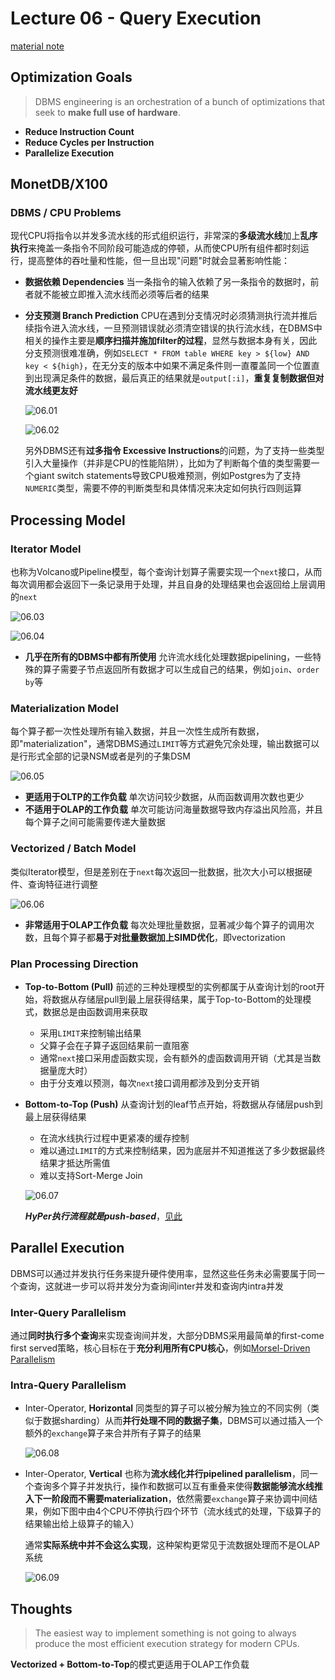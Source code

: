 # Lecture 06 - Query Execution

[material note](MonetDB.md)

## Optimization Goals

> DBMS engineering is an orchestration of a bunch of optimizations that seek to **make full use of hardware**.

- **Reduce Instruction Count**
- **Reduce Cycles per Instruction**
- **Parallelize Execution**

## MonetDB/X100

### DBMS / CPU Problems

现代CPU将指令以并发多流水线的形式组织运行，非常深的**多级流水线**加上**乱序执行**来掩盖一条指令不同阶段可能造成的停顿，从而使CPU所有组件都时刻运行，提高整体的吞吐量和性能，但一旦出现"问题"时就会显著影响性能：

- **数据依赖 Dependencies**
  当一条指令的输入依赖了另一条指令的数据时，前者就不能被立即推入流水线而必须等后者的结果
- **分支预测 Branch Prediction**
  CPU在遇到分支情况时必须猜测执行流并推后续指令进入流水线，一旦预测错误就必须清空错误的执行流水线，在DBMS中相关的操作主要是**顺序扫描并施加filter的过程**，显然与数据本身有关，因此分支预测很难准确，例如`SELECT * FROM table WHERE key > ${low} AND key < ${high}`，在无分支的版本中如果不满足条件则一直覆盖同一个位置直到出现满足条件的数据，最后真正的结果就是`output[:i]`，**重复复制数据但对流水线更友好**

  ![06.01](images/06.01.png)

  ![06.02](images/06.02.png)

  另外DBMS还有**过多指令 Excessive Instructions**的问题，为了支持一些类型引入大量操作（并非是CPU的性能陷阱），比如为了判断每个值的类型需要一个giant switch statements导致CPU极难预测，例如Postgres为了支持`NUMERIC`类型，需要不停的判断类型和具体情况来决定如何执行四则运算

## Processing Model

### Iterator Model

也称为Volcano或Pipeline模型，每个查询计划算子需要实现一个`next`接口，从而每次调用都会返回下一条记录用于处理，并且自身的处理结果也会返回给上层调用的`next`

![06.03](images/06.03.png)

![06.04](images/06.04.png)

- **几乎在所有的DBMS中都有所使用**
  允许流水线化处理数据pipelining，一些特殊的算子需要子节点返回所有数据才可以生成自己的结果，例如`join`、`order by`等

### Materialization Model

每个算子都一次性处理所有输入数据，并且一次性生成所有数据，即"materialization"，通常DBMS通过`LIMIT`等方式避免冗余处理，输出数据可以是行形式全部的记录NSM或者是列的子集DSM

![06.05](images/06.05.png)

- **更适用于OLTP的工作负载**
  单次访问较少数据，从而函数调用次数也更少
- **不适用于OLAP的工作负载**
  单次可能访问海量数据导致内存溢出风险高，并且每个算子之间可能需要传递大量数据

### Vectorized / Batch Model

类似Iterator模型，但是差别在于`next`每次返回一批数据，批次大小可以根据硬件、查询特征进行调整

![06.06](images/06.06.png)

- **非常适用于OLAP工作负载**
  每次处理批量数据，显著减少每个算子的调用次数，且每个算子都**易于对批量数据加上SIMD优化**，即vectorization

### Plan Processing Direction

- **Top-to-Bottom (Pull)**
  前述的三种处理模型的实例都属于从查询计划的root开始，将数据从存储层pull到最上层获得结果，属于Top-to-Bottom的处理模式，数据总是由函数调用来获取
  - 采用`LIMIT`来控制输出结果
  - 父算子会在子算子返回结果前一直阻塞
  - 通常`next`接口采用虚函数实现，会有额外的虚函数调用开销（尤其是当数据量庞大时）
  - 由于分支难以预测，每次`next`接口调用都涉及到分支开销
- **Bottom-to-Top (Push)**
  从查询计划的leaf节点开始，将数据从存储层push到最上层获得结果
  - 在流水线执行过程中更紧凑的缓存控制
  - 难以通过`LIMIT`的方式来控制结果，因为底层并不知道推送了多少数据最终结果才抵达所需值
  - 难以支持Sort-Merge Join

  ![06.07](images/06.07.png)

  ***HyPer执行流程就是push-based***，[见此](Morsel.md#morsel-driven-execution)

## Parallel Execution

DBMS可以通过并发执行任务来提升硬件使用率，显然这些任务未必需要属于同一个查询，这就进一步可以将并发分为查询间inter并发和查询内intra并发

### Inter-Query Parallelism

通过**同时执行多个查询**来实现查询间并发，大部分DBMS采用最简单的first-come first served策略，核心目标在于**充分利用所有CPU核心**，例如[Morsel-Driven Parallelism](Morsel.md#dispatcher-scheduling-parallel-pipeline-tasks)

### Intra-Query Parallelism

- Inter-Operator, **Horizontal**
  同类型的算子可以被分解为独立的不同实例（类似于数据sharding）从而**并行处理不同的数据子集**，DBMS可以通过插入一个额外的`exchange`算子来合并所有子算子的结果

  ![06.08](images/06.08.png)

- Inter-Operator, **Vertical**
  也称为**流水线化并行pipelined parallelism**，同一个查询多个算子并发执行，操作和数据可以互有重叠来使得**数据能够流水线推入下一阶段而不需要materialization**，依然需要`exchange`算子来协调中间结果，例如下图中由4个CPU不停执行四个环节（流水线式的处理，下级算子的结果输出给上级算子的输入）
  
  通常**实际系统中并不会这么实现**，这种架构更常见于流数据处理而不是OLAP系统

  ![06.09](images/06.09.png)

## Thoughts

> The easiest way to implement something is not going to always produce the most efficient execution strategy for modern CPUs.

**Vectorized + Bottom-to-Top**的模式更适用于OLAP工作负载
